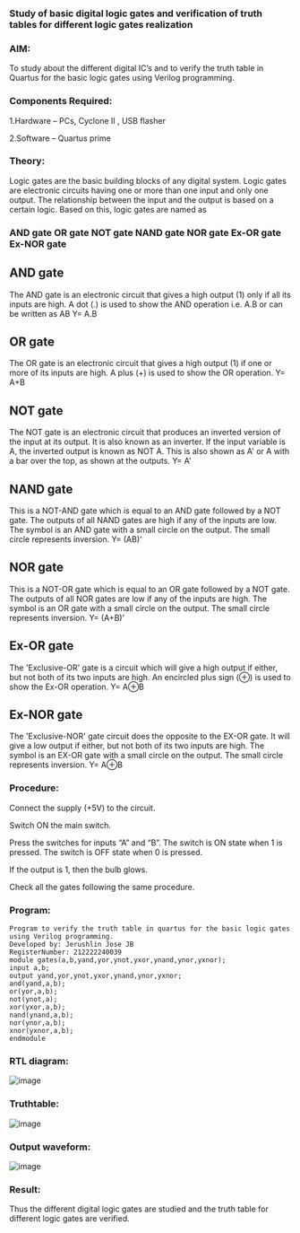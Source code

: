 ### Study of basic digital logic gates and verification of truth tables for different logic gates realization
### AIM:
To study about the different digital IC’s and to verify the truth table in Quartus for the basic logic gates using Verilog programming.

### Components Required:
1.Hardware – PCs, Cyclone II , USB flasher

2.Software – Quartus prime

### Theory:
Logic gates are the basic building blocks of any digital system. Logic gates are electronic circuits having one or more than one input and only one output. The relationship between the input and the output is based on a certain logic. Based on this, logic gates are named as

### AND gate OR gate NOT gate NAND gate NOR gate Ex-OR gate Ex-NOR gate

## AND gate 
The AND gate is an electronic circuit that gives a high output (1) only if all its inputs are high. A dot (.) is used to show the AND operation i.e. A.B or can be written as AB
Y= A.B

## OR gate 
The OR gate is an electronic circuit that gives a high output (1) if one or more of its inputs are high. A plus (+) is used to show the OR operation.
Y= A+B

## NOT gate 
The NOT gate is an electronic circuit that produces an inverted version of the input at its output. It is also known as an inverter. If the input variable is A, the inverted output is known as NOT A. This is also shown as A' or A with a bar over the top, as shown at the outputs.
Y= A'

## NAND gate 
This is a NOT-AND gate which is equal to an AND gate followed by a NOT gate. The outputs of all NAND gates are high if any of the inputs are low. The symbol is an AND gate with a small circle on the output. The small circle represents inversion.
Y= (AB)’

## NOR gate 
This is a NOT-OR gate which is equal to an OR gate followed by a NOT gate. The outputs of all NOR gates are low if any of the inputs are high. The symbol is an OR gate with a small circle on the output. The small circle represents inversion.
Y= (A+B)’

## Ex-OR gate 
The 'Exclusive-OR' gate is a circuit which will give a high output if either, but not both of its two inputs are high. An encircled plus sign (⊕) is used to show the Ex-OR operation.
Y= A⊕B

## Ex-NOR gate 
The 'Exclusive-NOR' gate circuit does the opposite to the EX-OR gate. It will give a low output if either, but not both of its two inputs are high. The symbol is an EX-OR gate with a small circle on the output. The small circle represents inversion.
Y= A⊕B

### Procedure:
Connect the supply (+5V) to the circuit.

Switch ON the main switch.

Press the switches for inputs “A” and “B”. The switch is ON state when 1 is pressed. The switch is OFF state when 0 is pressed.

If the output is 1, then the bulb glows.

Check all the gates following the same procedure.

### Program:
```
Program to verify the truth table in quartus for the basic logic gates using Verilog programming.
Developed by: Jerushlin Jose JB
RegisterNumber: 212222240039
module gates(a,b,yand,yor,ynot,yxor,ynand,ynor,yxnor);
input a,b;
output yand,yor,ynot,yxor,ynand,ynor,yxnor;
and(yand,a,b);
or(yor,a,b);
not(ynot,a);
xor(yxor,a,b);
nand(ynand,a,b);
nor(ynor,a,b);
xnor(yxnor,a,b);
endmodule
```
### RTL diagram:
![image](https://github.com/Aswinth21/Study-of-basic-digital-IC-s-and-verification-of-truth-tables-for-different-logic-gates-realization-/assets/120236638/036db103-9ec2-4ba7-9cb0-8b7ec2e422a7)


### Truthtable:
![image](https://github.com/Aswinth21/Study-of-basic-digital-IC-s-and-verification-of-truth-tables-for-different-logic-gates-realization-/assets/120236638/fcd82d2d-107f-4b77-873c-7a9b4d65f92c)


### Output waveform:
![image](https://github.com/Aswinth21/Study-of-basic-digital-IC-s-and-verification-of-truth-tables-for-different-logic-gates-realization-/assets/120236638/6da61e05-abe0-45ac-aac0-10ce6925d59a)

### Result:
Thus the different digital logic gates are studied and the truth table for different logic gates are verified.
